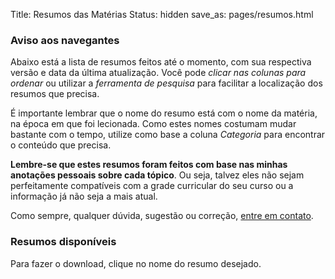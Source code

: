 Title: Resumos das Matérias
Status: hidden
save_as: pages/resumos.html

### Aviso aos navegantes

Abaixo está a lista de resumos feitos até o momento, com sua
respectiva versão e data da última atualização. Você pode *clicar nas
colunas para ordenar* ou utilizar a *ferramenta de pesquisa* para
facilitar a localização dos resumos que precisa.

É importante lembrar que o nome do resumo está com o nome da matéria,
na época em que foi lecionada. Como estes nomes costumam mudar
bastante com o tempo, utilize como base a coluna *Categoria* para
encontrar o conteúdo que precisa.

**Lembre-se que estes resumos foram feitos com base nas minhas
anotações pessoais sobre cada tópico**. Ou seja, talvez eles não
sejam perfeitamente compatíveis com a grade curricular do seu curso ou
a informação já não seja a mais atual.

Como sempre, qualquer dúvida, sugestão ou correção,
[entre em contato](mailto:ibraim.gm@gmail.com).

### Resumos disponíveis

Para fazer o download, clique no nome do resumo desejado.

<table id="table_id" class="compact hover order-column row-border stripe">
  <thead />
  <tbody />
</table>

<script type="text/javascript" src="../js/resumos.js"></script>

<!-- Local Variables: -->
<!-- coding: utf-8-unix -->
<!-- End: -->
